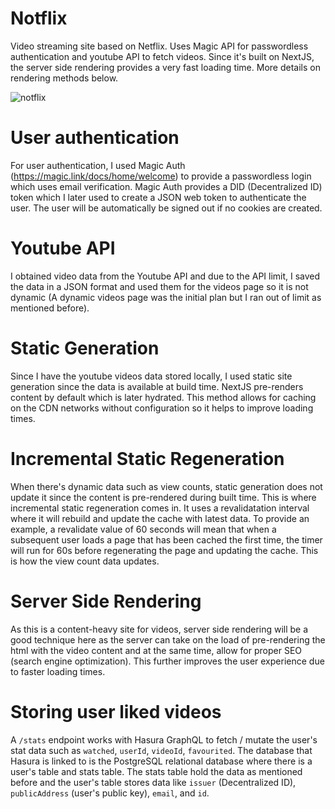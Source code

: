 # Notflix
Video streaming site based on Netflix. Uses Magic API for passwordless authentication and youtube API to fetch videos. Since it's built on NextJS,
the server side rendering provides a very fast loading time. More details on rendering methods below.

![notflix](https://user-images.githubusercontent.com/56903269/209973264-8c485c1b-0ad6-4164-933b-7021eaacd14a.png)

# User authentication
For user authentication, I used Magic Auth (https://magic.link/docs/home/welcome) to provide a passwordless login which uses email verification. Magic Auth provides a DID (Decentralized ID) token which I later used to create a JSON web token to authenticate the user. The user will be automatically be signed out if no cookies are created.

# Youtube API
I obtained video data from the Youtube API and due to the API limit, I saved the data in a JSON format and used them for the videos page so it is not dynamic (A dynamic videos page was the initial plan but I ran out of limit as mentioned before).

# Static Generation 
Since I have the youtube videos data stored locally, I used static site generation since the data is available at build time. NextJS pre-renders content by default which is later hydrated. This method allows for caching on the CDN networks without configuration so it helps to improve loading times.

# Incremental Static Regeneration 
When there's dynamic data such as view counts, static generation does not update it since the content is pre-rendered during built time. This is where incremental static regeneration comes in. It uses a revalidatation interval where it will rebuild and update the cache with latest data. To provide an example, a revalidate value of 60 seconds will mean that when a subsequent user loads a page that has been cached the first time, the timer will run for 60s before regenerating the page and updating the cache. This is how the view count data updates.

# Server Side Rendering
As this is a content-heavy site for videos, server side rendering will be a good technique here as the server can take on the load of pre-rendering the html with the video content and at the same time, allow for proper SEO (search engine optimization). This further improves the user experience due to faster loading times.

# Storing user liked videos
A `/stats` endpoint works with Hasura GraphQL to fetch / mutate the user's stat data such as `watched`, `userId`, `videoId`, `favourited`. The database that Hasura is linked to is the PostgreSQL relational database where there is a user's table and stats table. The stats table hold the data as mentioned before and the user's table stores data like `issuer` (Decentralized ID), `publicAddress` (user's public key), `email`, and `id`.
